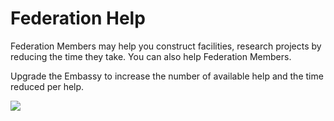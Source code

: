 # Federation Help

 Federation Members may help you construct facilities, research projects by reducing the time they take. You can also help Federation Members.

Upgrade the Embassy to increase the number of available help and the time reduced per help.

![](http://d3bbxo4nelobc3.cloudfront.net/html/img/help/601_001fedhelp.jpg)